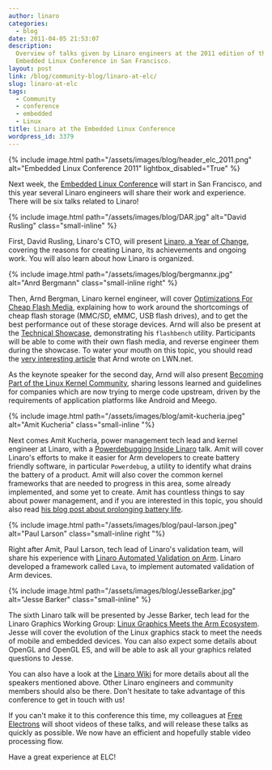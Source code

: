 ```yaml
---
author: linaro
categories:
  - blog
date: 2011-04-05 21:53:07
description:
  Overview of talks given by Linaro engineers at the 2011 edition of the
  Embedded Linux Conference in San Francisco.
layout: post
link: /blog/community-blog/linaro-at-elc/
slug: linaro-at-elc
tags:
  - Community
  - conference
  - embedded
  - Linux
title: Linaro at the Embedded Linux Conference
wordpress_id: 3379
---
```


{% include image.html path="/assets/images/blog/header_elc_2011.png" alt="Embedded Linux Conference 2011" lightbox_disabled="True" %}

Next week, the [Embedded Linux Conference](https://events.linuxfoundation.org/) will start in San Francisco, and this year several Linaro engineers will share their work and experience. There will be six talks related to Linaro!

{% include image.html path="/assets/images/blog/DAR.jpg" alt="David Rusling" class="small-inline" %}

First, David Rusling, Linaro's CTO, will present [Linaro, a Year of Change](https://events.linuxfoundation.org/events/elc-openiot-north-america-2018/), covering the reasons for creating Linaro, its achievements and ongoing work. You will also learn about how Linaro is organized.

{% include image.html path="/assets/images/blog/bergmannx.jpg" alt="Anrd Bergmann" class="small-inline right" %}

Then, Arnd Bergman, Linaro kernel engineer, will cover [Optimizations For Cheap Flash Media](https://events.linuxfoundation.org/events/elc-openiot-north-america-2018/), explaining how to work around the shortcomings of cheap flash storage (MMC/SD, eMMC, USB flash drives), and to get the best performance out of these storage devices. Arnd will also be present at the [Technical Showcase](https://events.linuxfoundation.org/events/elc-openiot-north-america-2018/), demonstrating his `flashbench` utility. Participants will be able to come with their own flash media, and reverse engineer them during the showcase. To water your mouth on this topic, you should read the [very interesting article](http://lwn.net/Articles/428584/) that Arnd wrote on LWN.net.

As the keynote speaker for the second day, Arnd will also present [Becoming Part of the Linux Kernel Community](https://events.linuxfoundation.org/events/elc-openiot-north-america-2018/), sharing lessons learned and guidelines for companies which are now trying to merge code upstream, driven by the requirements of application platforms like Android and Meego.

{% include image.html path="/assets/images/blog/amit-kucheria.jpeg" alt="Amit Kucheria" class="small-inline "%}

Next comes Amit Kucheria, power management tech lead and kernel engineer at Linaro, with a [Powerdebugging Inside Linaro](https://events.linuxfoundation.org/events/elc-openiot-north-america-2018/) talk. Amit will cover Linaro's efforts to make it easier for Arm developers to create battery friendly software, in particular `Powerdebug`, a utility to identify what drains the battery of a product. Amit will also cover the common kernel frameworks that are needed to progress in this area, some already implemented, and some yet to create. Amit has countless things to say about power management, and if you are interested in this topic, you should also read [his blog post about prolonging battery life](http://idlethread.blogspot.com/2010/12/prolonging-battery-life-on-your.html).

{% include image.html path="/assets/images/blog/paul-larson.jpeg" alt="Paul Larson" class="small-inline right "%}

Right after Amit, Paul Larson, tech lead of Linaro's validation team, will share his experience with [Linaro Automated Validation on Arm](https://events.linuxfoundation.org/events/elc-openiot-north-america-2018/). Linaro developed a framework called `Lava`, to implement automated validation of Arm devices.

{% include image.html path="/assets/images/blog/JesseBarker.jpg" alt="Jesse Barker" class="small-inline" %}

The sixth Linaro talk will be presented by Jesse Barker, tech lead for the Linaro Graphics Working Group: [Linux Graphics Meets the Arm Ecosystem](https://events.linuxfoundation.org/events/elc-openiot-north-america-2018/). Jesse will cover the evolution of the Linux graphics stack to meet the needs of mobile and embedded devices. You can also expect some details about OpenGL and OpenGL ES, and will be able to ask all your graphics related questions to Jesse.

You can also have a look at the [Linaro Wiki](https://wiki-archive.linaro.org/EngineeringTeam) for more details about all the speakers mentioned above. Other Linaro engineers and community members should also be there. Don't hesitate to take advantage of this conference to get in touch with us!

If you can't make it to this conference this time, my colleagues at [Free Electrons](https://bootlin.com/community/) will shoot videos of these talks, and will release these talks as quickly as possible. We now have an efficient and hopefully stable video processing flow.

Have a great experience at ELC!
